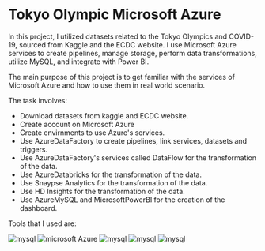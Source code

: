 # Tokyo Olympic Microsoft Azure


In this project, I utilized datasets related to the Tokyo Olympics and COVID-19, sourced from Kaggle and the ECDC website. I use Microsoft Azure services to create pipelines, manage storage, perform data transformations, utilize MySQL, and integrate with Power BI.

The main purpose of this project is to get familiar with the services of Microsoft Azure and how to use them in real world scenario. 

The task involves:
* Download datasets from kaggle and ECDC website.
* Create account on Microsoft Azure
* Create envirnments to use Azure's services.
* Use AzureDataFactory to create pipelines, link services, datasets and triggers.
* Use AzureDataFactory's services called DataFlow for the transformation of the data. 
* Use AzureDatabricks for the transformation of the data.
* Use Snaypse Analytics for the transformation of the data.
* Use HD Insights for the transformation of the data.
* Use AzureMySQL and MicrosoftPowerBI for the creation of the dashboard. 

Tools that I used are:

![mysql](https://img.shields.io/badge/Kaggle-20BEFF.svg?style=for-the-badge&logo=kaggle&logoColor=white)
![microsoft Azure](https://img.shields.io/badge/Azure-0078D4?style=for-the-badge&logo=microsoft-azure&logoColor=#0078D4)
![mysql](https://img.shields.io/badge/Databricks-FF3621.svg?style=for-the-badge&logo=databricks&logoColor=white)
![mysql](https://img.shields.io/badge/mysql-4479A1.svg?style=for-the-badge&logo=mysql&logoColor=white)
![mysql](https://img.shields.io/badge/powerbi-F2C811.svg?style=for-the-badge&logo=powerbi&logoColor=white)










